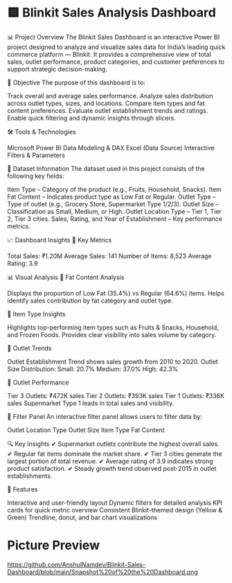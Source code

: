 # 🟨 Blinkit Sales Analysis Dashboard
📊 Project Overview
   The Blinkit Sales Dashboard is an interactive Power BI project designed to analyze and visualize sales data for India’s leading quick commerce platform — Blinkit.
   It provides a comprehensive view of total sales, outlet performance, product categories, and customer preferences to support strategic decision-making.

🧩 Objective
The purpose of this dashboard is to:

  Track overall and average sales performance.
  Analyze sales distribution across outlet types, sizes, and locations.
  Compare item types and fat content preferences.
  Evaluate outlet establishment trends and ratings.
  Enable quick filtering and dynamic insights through slicers.

🛠️ Tools & Technologies

   Microsoft Power BI
   Data Modeling & DAX
   Excel (Data Source)
   Interactive Filters & Parameters

📁 Dataset Information
The dataset used in this project consists of the following key fields:

  Item Type – Category of the product (e.g., Fruits, Household, Snacks).
  Item Fat Content – Indicates product type as Low Fat or Regular.
  Outlet Type – Type of outlet (e.g., Grocery Store, Supermarket Type 1/2/3).
  Outlet Size – Classification as Small, Medium, or High.
  Outlet Location Type – Tier 1, Tier 2, Tier 3 cities.
  Sales, Rating, and Year of Establishment – Key performance metrics.

📈 Dashboard Insights
🏪 Key Metrics

   Total Sales: ₹1.20M
   Average Sales: 141
   Number of Items: 8,523
   Average Rating: 3.9

📊 Visual Analysis
🔹 Fat Content Analysis

  Displays the proportion of Low Fat (35.4%) vs Regular (64.6%) items.
  Helps identify sales contribution by fat category and outlet type.

🔹 Item Type Insights

  Highlights top-performing item types such as Fruits & Snacks, Household, and Frozen Foods.
  Provides clear visibility into sales volume by category.

🔹 Outlet Trends

  Outlet Establishment Trend shows sales growth from 2010 to 2020.
  Outlet Size Distribution:
  Small: 20.7%
  Medium: 37.0%
  High: 42.3%

🔹 Outlet Performance

  Tier 3 Outlets: ₹472K sales
  Tier 2 Outlets: ₹393K sales
  Tier 1 Outlets: ₹336K sales
  Supermarket Type 1 leads in total sales and visibility.



🧮 Filter Panel
An interactive filter panel allows users to filter data by:

  Outlet Location Type
  Outlet Size
  Item Type
  Fat Content

🔍 Key Insights
  ✔ Supermarket outlets contribute the highest overall sales.
  ✔ Regular fat items dominate the market share.
  ✔ Tier 3 cities generate the largest portion of total revenue.
  ✔ Average rating of 3.9 indicates strong product satisfaction.
  ✔ Steady growth trend observed post-2015 in outlet establishments.

🚀 Features

  Interactive and user-friendly layout
  Dynamic filters for detailed analysis
  KPI cards for quick metric overview
  Consistent Blinkit-themed design (Yellow & Green)
  Trendline, donut, and bar chart visualizations

  # Picture Preview
  https://github.com/AnshulNamdev/Blinkit-Sales-Dashboard/blob/main/Snapshot%20of%20the%20Dashboard.png
